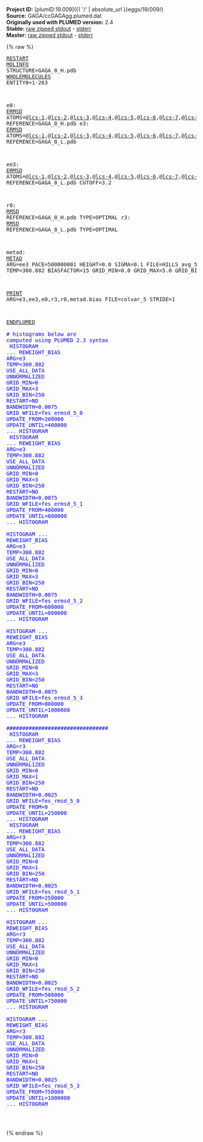 **Project ID:** [plumID:19.009]({{ '/' | absolute_url }}eggs/19/009/)  
**Source:** GAGA/ccGAGAgg.plumed.dat  
**Originally used with PLUMED version:** 2.4  
**Stable:** [raw zipped stdout](ccGAGAgg.plumed.dat.plumed.stdout.txt.zip) - [stderr](ccGAGAgg.plumed.dat.plumed.stderr)  
**Master:** [raw zipped stdout](ccGAGAgg.plumed.dat.plumed_master.stdout.txt.zip) - [stderr](ccGAGAgg.plumed.dat.plumed_master.stderr)  

{% raw %}<pre>
<a href="https://plumed.github.io/doc-master/user-doc/html/_r_e_s_t_a_r_t.html">RESTART</a>
<a href="https://plumed.github.io/doc-master/user-doc/html/_m_o_l_i_n_f_o.html">MOLINFO</a> STRUCTURE=GAGA_8_H.pdb
<a href="https://plumed.github.io/doc-master/user-doc/html/_w_h_o_l_e_m_o_l_e_c_u_l_e_s.html">WHOLEMOLECULES</a> ENTITY0=1-263

e0: <a href="https://plumed.github.io/doc-master/user-doc/html/_e_r_m_s_d.html">ERMSD</a> ATOMS=@<a href="https://plumed.github.io/doc-master/user-doc/html/_m_o_l_i_n_f_o.html">lcs-1</a>,@<a href="https://plumed.github.io/doc-master/user-doc/html/_m_o_l_i_n_f_o.html">lcs-2</a>,@<a href="https://plumed.github.io/doc-master/user-doc/html/_m_o_l_i_n_f_o.html">lcs-3</a>,@<a href="https://plumed.github.io/doc-master/user-doc/html/_m_o_l_i_n_f_o.html">lcs-4</a>,@<a href="https://plumed.github.io/doc-master/user-doc/html/_m_o_l_i_n_f_o.html">lcs-5</a>,@<a href="https://plumed.github.io/doc-master/user-doc/html/_m_o_l_i_n_f_o.html">lcs-6</a>,@<a href="https://plumed.github.io/doc-master/user-doc/html/_m_o_l_i_n_f_o.html">lcs-7</a>,@<a href="https://plumed.github.io/doc-master/user-doc/html/_m_o_l_i_n_f_o.html">lcs-8</a> REFERENCE=GAGA_8_H.pdb
e3: <a href="https://plumed.github.io/doc-master/user-doc/html/_e_r_m_s_d.html">ERMSD</a> ATOMS=@<a href="https://plumed.github.io/doc-master/user-doc/html/_m_o_l_i_n_f_o.html">lcs-1</a>,@<a href="https://plumed.github.io/doc-master/user-doc/html/_m_o_l_i_n_f_o.html">lcs-2</a>,@<a href="https://plumed.github.io/doc-master/user-doc/html/_m_o_l_i_n_f_o.html">lcs-3</a>,@<a href="https://plumed.github.io/doc-master/user-doc/html/_m_o_l_i_n_f_o.html">lcs-4</a>,@<a href="https://plumed.github.io/doc-master/user-doc/html/_m_o_l_i_n_f_o.html">lcs-5</a>,@<a href="https://plumed.github.io/doc-master/user-doc/html/_m_o_l_i_n_f_o.html">lcs-6</a>,@<a href="https://plumed.github.io/doc-master/user-doc/html/_m_o_l_i_n_f_o.html">lcs-7</a>,@<a href="https://plumed.github.io/doc-master/user-doc/html/_m_o_l_i_n_f_o.html">lcs-8</a> REFERENCE=GAGA_8_L.pdb

ee3: <a href="https://plumed.github.io/doc-master/user-doc/html/_e_r_m_s_d.html">ERMSD</a> ATOMS=@<a href="https://plumed.github.io/doc-master/user-doc/html/_m_o_l_i_n_f_o.html">lcs-1</a>,@<a href="https://plumed.github.io/doc-master/user-doc/html/_m_o_l_i_n_f_o.html">lcs-2</a>,@<a href="https://plumed.github.io/doc-master/user-doc/html/_m_o_l_i_n_f_o.html">lcs-3</a>,@<a href="https://plumed.github.io/doc-master/user-doc/html/_m_o_l_i_n_f_o.html">lcs-4</a>,@<a href="https://plumed.github.io/doc-master/user-doc/html/_m_o_l_i_n_f_o.html">lcs-5</a>,@<a href="https://plumed.github.io/doc-master/user-doc/html/_m_o_l_i_n_f_o.html">lcs-6</a>,@<a href="https://plumed.github.io/doc-master/user-doc/html/_m_o_l_i_n_f_o.html">lcs-7</a>,@<a href="https://plumed.github.io/doc-master/user-doc/html/_m_o_l_i_n_f_o.html">lcs-8</a> REFERENCE=GAGA_8_L.pdb CUTOFF=3.2

r0: <a href="https://plumed.github.io/doc-master/user-doc/html/_r_m_s_d.html">RMSD</a> REFERENCE=GAGA_8_H.pdb TYPE=OPTIMAL
r3: <a href="https://plumed.github.io/doc-master/user-doc/html/_r_m_s_d.html">RMSD</a> REFERENCE=GAGA_8_L.pdb TYPE=OPTIMAL


metad: <a href="https://plumed.github.io/doc-master/user-doc/html/_m_e_t_a_d.html">METAD</a> ARG=ee3 PACE=500000001 HEIGHT=0.0 SIGMA=0.1 FILE=HILLS_avg_5 TEMP=300.882 BIASFACTOR=15 GRID_MIN=0.0 GRID_MAX=5.0 GRID_BIN=250

<a href="https://plumed.github.io/doc-master/user-doc/html/_p_r_i_n_t.html">PRINT</a> ARG=e3,ee3,e0,r3,r0,metad.bias FILE=colvar_5 STRIDE=1

<a href="https://plumed.github.io/doc-master/user-doc/html/_e_n_d_p_l_u_m_e_d.html">ENDPLUMED</a>
<span style="color:blue"></span>
<span style="color:blue"><span style="color:blue"># histograms below are computed using PLUMED 2.3 syntax</span></span>
<span style="color:blue"></span>
<span style="color:blue">HISTOGRAM ...</span>
<span style="color:blue">REWEIGHT_BIAS</span>
<span style="color:blue">ARG=e3</span>
<span style="color:blue">TEMP=300.882</span>
<span style="color:blue">USE_ALL_DATA</span>
<span style="color:blue">UNNORMALIZED</span>
<span style="color:blue">GRID_MIN=0</span>
<span style="color:blue">GRID_MAX=3</span>
<span style="color:blue">GRID_BIN=250</span>
<span style="color:blue">RESTART=NO</span>
<span style="color:blue">BANDWIDTH=0.0075</span>
<span style="color:blue">GRID_WFILE=fes_ermsd_5_0</span>
<span style="color:blue">UPDATE_FROM=200000</span>
<span style="color:blue">UPDATE_UNTIL=400000</span>
<span style="color:blue">... HISTOGRAM</span>
<span style="color:blue"></span>
<span style="color:blue">HISTOGRAM ...</span>
<span style="color:blue">REWEIGHT_BIAS</span>
<span style="color:blue">ARG=e3</span>
<span style="color:blue">TEMP=300.882</span>
<span style="color:blue">USE_ALL_DATA</span>
<span style="color:blue">UNNORMALIZED</span>
<span style="color:blue">GRID_MIN=0</span>
<span style="color:blue">GRID_MAX=3</span>
<span style="color:blue">GRID_BIN=250</span>
<span style="color:blue">RESTART=NO</span>
<span style="color:blue">BANDWIDTH=0.0075</span>
<span style="color:blue">GRID_WFILE=fes_ermsd_5_1</span>
<span style="color:blue">UPDATE_FROM=400000</span>
<span style="color:blue">UPDATE_UNTIL=600000</span>
<span style="color:blue">... HISTOGRAM</span>
<span style="color:blue"></span>
<span style="color:blue"></span>
<span style="color:blue">HISTOGRAM ...</span>
<span style="color:blue">REWEIGHT_BIAS</span>
<span style="color:blue">ARG=e3</span>
<span style="color:blue">TEMP=300.882</span>
<span style="color:blue">USE_ALL_DATA</span>
<span style="color:blue">UNNORMALIZED</span>
<span style="color:blue">GRID_MIN=0</span>
<span style="color:blue">GRID_MAX=3</span>
<span style="color:blue">GRID_BIN=250</span>
<span style="color:blue">RESTART=NO</span>
<span style="color:blue">BANDWIDTH=0.0075</span>
<span style="color:blue">GRID_WFILE=fes_ermsd_5_2</span>
<span style="color:blue">UPDATE_FROM=600000</span>
<span style="color:blue">UPDATE_UNTIL=800000</span>
<span style="color:blue">... HISTOGRAM</span>
<span style="color:blue"></span>
<span style="color:blue"></span>
<span style="color:blue">HISTOGRAM ...</span>
<span style="color:blue">REWEIGHT_BIAS</span>
<span style="color:blue">ARG=e3</span>
<span style="color:blue">TEMP=300.882</span>
<span style="color:blue">USE_ALL_DATA</span>
<span style="color:blue">UNNORMALIZED</span>
<span style="color:blue">GRID_MIN=0</span>
<span style="color:blue">GRID_MAX=3</span>
<span style="color:blue">GRID_BIN=250</span>
<span style="color:blue">RESTART=NO</span>
<span style="color:blue">BANDWIDTH=0.0075</span>
<span style="color:blue">GRID_WFILE=fes_ermsd_5_3</span>
<span style="color:blue">UPDATE_FROM=800000</span>
<span style="color:blue">UPDATE_UNTIL=1000000</span>
<span style="color:blue">... HISTOGRAM</span>
<span style="color:blue"></span>
<span style="color:blue"><span style="color:blue">################################</span></span>
<span style="color:blue"></span>
<span style="color:blue">HISTOGRAM ...</span>
<span style="color:blue">REWEIGHT_BIAS</span>
<span style="color:blue">ARG=r3</span>
<span style="color:blue">TEMP=300.882</span>
<span style="color:blue">USE_ALL_DATA</span>
<span style="color:blue">UNNORMALIZED</span>
<span style="color:blue">GRID_MIN=0</span>
<span style="color:blue">GRID_MAX=1</span>
<span style="color:blue">GRID_BIN=250</span>
<span style="color:blue">RESTART=NO</span>
<span style="color:blue">BANDWIDTH=0.0025</span>
<span style="color:blue">GRID_WFILE=fes_rmsd_5_0</span>
<span style="color:blue">UPDATE_FROM=0</span>
<span style="color:blue">UPDATE_UNTIL=250000</span>
<span style="color:blue">... HISTOGRAM</span>
<span style="color:blue"></span>
<span style="color:blue">HISTOGRAM ...</span>
<span style="color:blue">REWEIGHT_BIAS</span>
<span style="color:blue">ARG=r3</span>
<span style="color:blue">TEMP=300.882</span>
<span style="color:blue">USE_ALL_DATA</span>
<span style="color:blue">UNNORMALIZED</span>
<span style="color:blue">GRID_MIN=0</span>
<span style="color:blue">GRID_MAX=1</span>
<span style="color:blue">GRID_BIN=250</span>
<span style="color:blue">RESTART=NO</span>
<span style="color:blue">BANDWIDTH=0.0025</span>
<span style="color:blue">GRID_WFILE=fes_rmsd_5_1</span>
<span style="color:blue">UPDATE_FROM=250000</span>
<span style="color:blue">UPDATE_UNTIL=500000</span>
<span style="color:blue">... HISTOGRAM</span>
<span style="color:blue"></span>
<span style="color:blue"></span>
<span style="color:blue">HISTOGRAM ...</span>
<span style="color:blue">REWEIGHT_BIAS</span>
<span style="color:blue">ARG=r3</span>
<span style="color:blue">TEMP=300.882</span>
<span style="color:blue">USE_ALL_DATA</span>
<span style="color:blue">UNNORMALIZED</span>
<span style="color:blue">GRID_MIN=0</span>
<span style="color:blue">GRID_MAX=1</span>
<span style="color:blue">GRID_BIN=250</span>
<span style="color:blue">RESTART=NO</span>
<span style="color:blue">BANDWIDTH=0.0025</span>
<span style="color:blue">GRID_WFILE=fes_rmsd_5_2</span>
<span style="color:blue">UPDATE_FROM=500000</span>
<span style="color:blue">UPDATE_UNTIL=750000</span>
<span style="color:blue">... HISTOGRAM</span>
<span style="color:blue"></span>
<span style="color:blue"></span>
<span style="color:blue">HISTOGRAM ...</span>
<span style="color:blue">REWEIGHT_BIAS</span>
<span style="color:blue">ARG=r3</span>
<span style="color:blue">TEMP=300.882</span>
<span style="color:blue">USE_ALL_DATA</span>
<span style="color:blue">UNNORMALIZED</span>
<span style="color:blue">GRID_MIN=0</span>
<span style="color:blue">GRID_MAX=1</span>
<span style="color:blue">GRID_BIN=250</span>
<span style="color:blue">RESTART=NO</span>
<span style="color:blue">BANDWIDTH=0.0025</span>
<span style="color:blue">GRID_WFILE=fes_rmsd_5_3</span>
<span style="color:blue">UPDATE_FROM=750000</span>
<span style="color:blue">UPDATE_UNTIL=1000000</span>
<span style="color:blue">... HISTOGRAM</span>
<span style="color:blue"></span>
<span style="color:blue"></span>
<span style="color:blue"></span>
</pre>{% endraw %}
